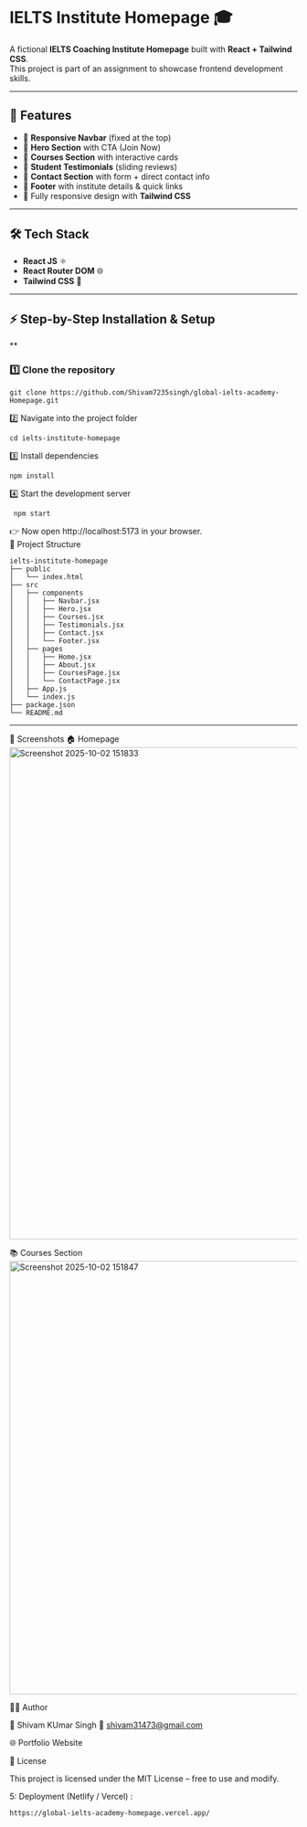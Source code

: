 # IELTS Institute Homepage 🎓

A fictional **IELTS Coaching Institute Homepage** built with **React + Tailwind CSS**.  
This project is part of an assignment to showcase frontend development skills.  

---

## 🚀 Features

- 📌 **Responsive Navbar** (fixed at the top)
- 🎯 **Hero Section** with CTA (Join Now)
- 📖 **Courses Section** with interactive cards
- 💬 **Student Testimonials** (sliding reviews)
- 📩 **Contact Section** with form + direct contact info
- 📌 **Footer** with institute details & quick links
- 🎨 Fully responsive design with **Tailwind CSS**

---

## 🛠️ Tech Stack

- **React JS** ⚛️  
- **React Router DOM** 🌐  
- **Tailwind CSS** 🎨  

---

## ⚡ Step-by-Step Installation & Setup
**
### 1️⃣ Clone the repository
```
git clone https://github.com/Shivam7235singh/global-ielts-academy-Homepage.git
```
2️⃣ Navigate into the project folder
```
cd ielts-institute-homepage
```

3️⃣ Install dependencies
```
npm install
```

4️⃣ Start the development server
```
 npm start
```

👉 Now open http://localhost:5173 in your browser.</br>
📂 Project Structure
```base
ielts-institute-homepage
├── public
│   └── index.html
├── src
│   ├── components
│   │   ├── Navbar.jsx
│   │   ├── Hero.jsx
│   │   ├── Courses.jsx
│   │   ├── Testimonials.jsx
│   │   ├── Contact.jsx
│   │   └── Footer.jsx
│   ├── pages
│   │   ├── Home.jsx
│   │   ├── About.jsx
│   │   ├── CoursesPage.jsx
│   │   └── ContactPage.jsx
│   ├── App.js
│   └── index.js
├── package.json
└── README.md
```
---
📸 Screenshots
🏠 Homepage
<img width="1903" height="862" alt="Screenshot 2025-10-02 151833" src="https://github.com/user-attachments/assets/8a86f3ed-e477-40f0-a281-ef6006d40147" />

📚 Courses Section
<img width="1878" height="759" alt="Screenshot 2025-10-02 151847" src="https://github.com/user-attachments/assets/3e37b966-72fc-419a-ab67-a204dd3b18b3" />

🧑‍💻 Author

👤 Shivam KUmar Singh
📧 shivam31473@gmail.com

🌐 Portfolio Website

📜 License

This project is licensed under the MIT License – free to use and modify.



5: Deployment (Netlify / Vercel) :
```
https://global-ielts-academy-homepage.vercel.app/ 
```
